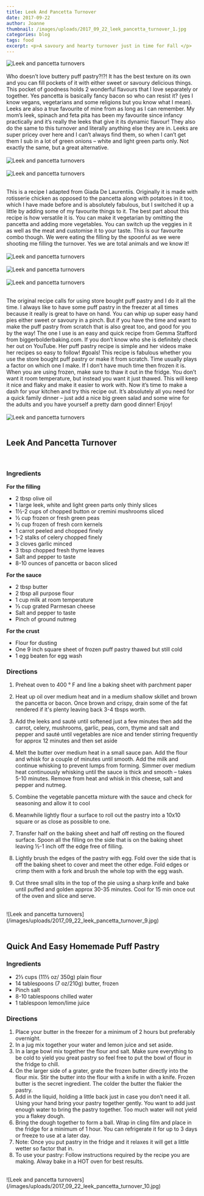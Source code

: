 ```yaml
---
title: Leek And Pancetta Turnover
date: 2017-09-22
author: Joanne
thumbnail: /images/uploads/2017_09_22_leek_pancetta_turnover_1.jpg
categories: blog
tags: food
excerpt: <p>A savoury and hearty turnover just in time for Fall </p>
---
```

![Leek and pancetta turnovers](/images/uploads/2017_09_22_leek_pancetta_turnover_2.jpg)
<br>
<br>
Who doesn’t love buttery puff pastry?!?! It has the best texture on its own and you can fill pockets of it with either sweet or savoury delicious things. This pocket of goodness holds 2 wonderful flavours that I love separately or together. Yes pancetta is basically fancy bacon so who can resist it? (yes I know vegans, vegetarians and some religions but you know what I mean). Leeks are also a true favourite of mine from as long as I can remember. My mom’s leek, spinach and feta pita has been my favourite since infancy practically and it’s really the leeks that give it its dynamic flavour! They also do the same to this turnover and literally anything else they are in. Leeks are super pricey over here and I can’t always find them, so when I can’t get them I sub in a lot of green onions &ndash; white and light green parts only. Not exactly the same, but a great alternative.
<br>
<br>
![Leek and pancetta turnovers](/images/uploads/2017_09_22_leek_pancetta_turnover_3.jpg)
<br>
<br>
![Leek and pancetta turnovers](/images/uploads/2017_09_22_leek_pancetta_turnover_4.jpg)
<br>
<br>

This is a recipe I adapted from Giada De Laurentiis. Originally it is made with rotisserie chicken as opposed to the pancetta along with potatoes in it too, which I have made before and is absolutely fabulous, but I switched it up a little by adding some of my favourite things to it. The best part about this recipe is how versatile it is. You can make it vegetarian by omitting the pancetta and adding more vegetables. You can switch up the veggies in it as well as the meat and customise it to your taste.  This is our favourite combo though. We were eating the filling by the spoonful as we were shooting me filling the turnover. Yes we are total animals and we know it!
<br>
<br>
![Leek and pancetta turnovers](/images/uploads/2017_09_22_leek_pancetta_turnover_5.jpg)
<br>
<br>
![Leek and pancetta turnovers](/images/uploads/2017_09_22_leek_pancetta_turnover_6.jpg)
<br>
<br>
![Leek and pancetta turnovers](/images/uploads/2017_09_22_leek_pancetta_turnover_7.jpg)
<br>
<br>

The original recipe calls for using store bought puff pastry and I do it all the time.  I always like to have some puff pastry in the freezer at all times because it really is great to have on hand. You can whip up super easy hand pies either sweet or savoury  in a pinch.  But if you have the time and want to make the puff pastry from scratch that is also great too, and good for you by the way! The one I use is an easy and quick recipe from Gemma Stafford from biggerbolderbaking.com. If you don’t know who she is definitely check her out on YouTube. Her puff pastry recipe is simple and her videos make her recipes so easy to follow! #goals! This recipe is fabulous whether you use the store bought puff pastry or make it from scratch.  Time usually plays a factor on which one I make. If I don’t have much time then frozen it is. When you are using frozen, make sure to thaw it out in the fridge. You don’t want it room temperature, but instead you want it just thawed. This will keep it nice and flaky and make it easier to work with.  Now it’s time to make a dash for your kitchen and try this recipe out.  It’s absolutely all you need for a quick family dinner &ndash; just add a nice big green salad and some wine for the adults and you have yourself a pretty darn good dinner! Enjoy!
<br>
<br>
![Leek and pancetta turnovers](/images/uploads/2017_09_22_leek_pancetta_turnover_8.jpg)
<br>
<br>

## Leek And Pancetta Turnover
<br>

### Ingredients
**For the filling**

* 2 tbsp olive oil
* 1 large leek, white and light green parts only thinly slices
* 1&frac12;-2 cups of chopped button or cremini mushrooms sliced
* &frac12; cup frozen or fresh green peas
* &frac12; cup frozen of fresh corn kernels
* 1 carrot peeled and chopped finely
* 1-2 stalks of celery chopped finely
* 3 cloves garlic minced
* 3 tbsp chopped fresh thyme leaves
* Salt and pepper to taste
* 8-10 ounces of pancetta or bacon sliced

**For the sauce**

* 2 tbsp butter
* 2 tbsp all purpose flour
* 1 cup milk at room temperature
* ⅓ cup grated Parmesan cheese
* Salt and pepper to taste
* Pinch of ground nutmeg

**For the crust**

* Flour for dusting
* One 9 inch square sheet of frozen puff pastry thawed but still cold
* 1 egg beaten for egg wash

### Directions

1. Preheat oven to 400 &deg; F and line a baking sheet with parchment paper

1. Heat up oil over medium heat and in a medium shallow skillet and brown the pancetta or bacon. Once brown and crispy, drain some of the fat rendered if it's plenty leaving back 3-4 tbsps worth.

1. Add the leeks and sauté until softened just a few minutes then add the carrot, celery, mushrooms, garlic, peas, corn, thyme and salt and pepper and sauté until vegetables are nice and tender stirring frequently for approx 12 minutes and then set aside

1. Melt the butter over medium heat in a small sauce pan. Add the flour and whisk for a couple of minutes until smooth. Add the milk and continue whisking to prevent lumps from forming. Simmer over medium heat continuously whisking until the sauce is thick and smooth &ndash; takes 5-10 minutes. Remove from heat and whisk in this cheese, salt and pepper and nutmeg.

1. Combine the vegetable pancetta mixture with the sauce and check for seasoning and allow it to cool

1. Meanwhile lightly flour a surface to roll out the pastry into a 10x10 square or as close as possible to one.

1. Transfer half on the baking sheet and half off resting on the floured surface. Spoon all the filling on the side that is on the baking sheet leaving &frac12;-1 inch off the edge free of filling.

1. Lightly brush the edges of the pastry with egg. Fold over the side that is off the baking sheet to cover and meet the other edge. Fold edges or crimp them with a fork and brush the whole top with the egg wash.  

1. Cut three small slits in the top of the pie using a sharp knife and bake until puffed and golden approx 30-35 minutes. Cool for 15 min once out of the oven and slice and serve.

<br>
![Leek and pancetta turnovers](/images/uploads/2017_09_22_leek_pancetta_turnover_9.jpg)
<br>
<br>

## Quick And Easy Homemade Puff Pastry

### Ingredients

* 2⅓ cups (11½ oz/ 350g) plain flour
* 14 tablespoons (7 oz/210g) butter, frozen
* Pinch salt
* 8-10 tablespoons chilled water
* 1 tablespoon lemon/lime juice

### Directions

1. Place your butter in the freezer for a minimum of 2 hours but preferably overnight.
2. In a jug mix together your water and lemon juice and set aside.
3. In a large bowl mix together the flour and salt. Make sure everything to be cold to yield you great pastry so feel free to put the bowl of flour in the fridge to chill.
4. On the larger side of a grater, grate the frozen butter directly into the flour mix. Stir the butter into the flour with a knife in with a knife. Frozen butter is the secret ingredient. The colder the butter the flakier the pastry.
5. Add in the liquid, holding a little back just in case you don’t need it all. Using your hand bring your pastry together gently. You want to add just enough water to bring the pastry together. Too much water will not yield you a flakey dough.
6. Bring the dough together to form a ball. Wrap in cling film and place in the fridge for a minimum of 1 hour. You can refrigerate it for up to 3 days or freeze to use at a later day.
7. Note: Once you put pastry in the fridge and it relaxes it will get a little wetter so factor that in.
8. To use your pastry: Follow instructions required by the recipe you are making. Alway bake in a HOT oven for best results.

<br>
![Leek and pancetta turnovers](/images/uploads/2017_09_22_leek_pancetta_turnover_10.jpg)
